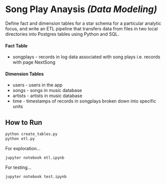 # Song Play Anaysis _(Data Modeling)_

Define fact and dimension tables for a star schema for a particular analytic focus, and write an ETL pipeline that transfers data from files in two local directories into Postgres tables using Python and SQL.

#### Fact Table
 - songplays - records in log data associated with song plays i.e. records with page NextSong

#### Dimension Tables
- users - users in the app
- songs - songs in music database
- artists - artists in music database
- time - timestamps of records in songplays broken down into specific units

## How to Run

```sh
python create_tables.py
python etl.py
```

For exploration...
```sh
jupyter notebook etl.ipynb
```

For testing...
```sh
jupyter notebook test.ipynb
```

